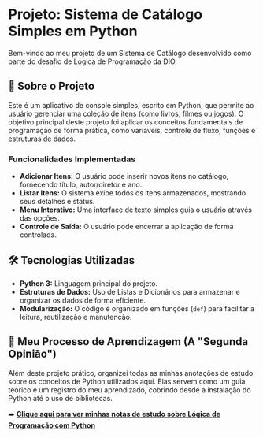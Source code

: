 # Projeto: Sistema de Catálogo Simples em Python

Bem-vindo ao meu projeto de um Sistema de Catálogo desenvolvido como parte do desafio de Lógica de Programação da DIO.

## 🚀 Sobre o Projeto

Este é um aplicativo de console simples, escrito em Python, que permite ao usuário gerenciar uma coleção de itens (como livros, filmes ou jogos). O objetivo principal deste projeto foi aplicar os conceitos fundamentais de programação de forma prática, como variáveis, controle de fluxo, funções e estruturas de dados.

### Funcionalidades Implementadas

* **Adicionar Itens:** O usuário pode inserir novos itens no catálogo, fornecendo título, autor/diretor e ano.
* **Listar Itens:** O sistema exibe todos os itens armazenados, mostrando seus detalhes e status.
* **Menu Interativo:** Uma interface de texto simples guia o usuário através das opções.
* **Controle de Saída:** O usuário pode encerrar a aplicação de forma controlada.

## 🛠️ Tecnologias Utilizadas

* **Python 3:** Linguagem principal do projeto.
* **Estruturas de Dados:** Uso de Listas e Dicionários para armazenar e organizar os dados de forma eficiente.
* **Modularização:** O código é organizado em funções (`def`) para facilitar a leitura, reutilização e manutenção.

## 🧠 Meu Processo de Aprendizagem (A "Segunda Opinião")

Além deste projeto prático, organizei todas as minhas anotações de estudo sobre os conceitos de Python utilizados aqui. Elas servem como um guia teórico e um registro do meu aprendizado, cobrindo desde a instalação do Python até o uso de bibliotecas.

➡️ **[Clique aqui para ver minhas notas de estudo sobre Lógica de Programação com Python](./notas_de_estudo/README.md)**